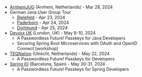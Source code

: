 - [ArnhemJUG](https://www.meetup.com/nl-NL/arnhemjug/) (Arnhem, Netherlands) - Mar 28, 2024
- German Java User Group Tour
  - [Bielefeld](https://www.meetup.com/de-DE/java-user-group-bielefeld/) - Apr 23, 2024
  - [Paderborn](https://jug-pb.gitlab.io/) - Apr 24, 2024
  - [Dortmund](https://www.meetup.com/de-DE/jug-dortmund/) - Apr 25, 2024
- [Devoxx UK](https://www.devoxx.co.uk/) (London, UK) - May 8-10, 2024
  - A Passwordless Future! Passkeys for Java Developers
  - Securing Spring Boot Microservices with OAuth and OpenID Connect [workshop]
- [TEQNation](https://conference.teqnation.com/) (Utrecht, Netherlands) - May 22, 2024
  - A Passwordless Future! Passkeys for Developers
- [Spring IO](https://2024.springio.net/) (Barcelona, Spain) - May 30-31, 2024
  - A Passwordless Future! Passkeys for Spring Developers
